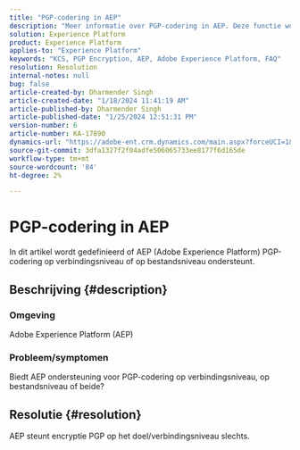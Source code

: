 ```yaml
---
title: "PGP-codering in AEP"
description: "Meer informatie over PGP-codering in AEP. Deze functie wordt alleen ondersteund op verbindingsniveau."
solution: Experience Platform
product: Experience Platform
applies-to: "Experience Platform"
keywords: "KCS, PGP Encryption, AEP, Adobe Experience Platform, FAQ"
resolution: Resolution
internal-notes: null
bug: false
article-created-by: Dharmender Singh
article-created-date: "1/18/2024 11:41:19 AM"
article-published-by: Dharmender Singh
article-published-date: "1/25/2024 12:51:31 PM"
version-number: 6
article-number: KA-17890
dynamics-url: "https://adobe-ent.crm.dynamics.com/main.aspx?forceUCI=1&pagetype=entityrecord&etn=knowledgearticle&id=6e4a767d-f6b5-ee11-a569-6045bd0065b6"
source-git-commit: 3dfa1327f2f04adfe506065733ee8177f6d165de
workflow-type: tm+mt
source-wordcount: '84'
ht-degree: 2%

---
```


# PGP-codering in AEP


In dit artikel wordt gedefinieerd of AEP (Adobe Experience Platform) PGP-codering op verbindingsniveau of op bestandsniveau ondersteunt.

## Beschrijving {#description}


### <b>Omgeving</b>

Adobe Experience Platform (AEP)

### <b>Probleem/symptomen</b>

Biedt AEP ondersteuning voor PGP-codering op verbindingsniveau, op bestandsniveau of beide?


## Resolutie {#resolution}


AEP steunt encryptie PGP op het doel/verbindingsniveau slechts.

